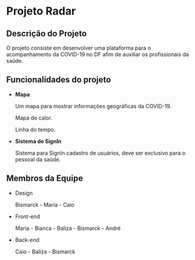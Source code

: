 <h1>Projeto Radar</h1>

## Descrição do Projeto

O projeto consiste em desenvolver uma plataforma para o acompanhamento da COVID-19 no DF afim de auxiliar os profissionais da saúde.

## Funcionalidades do projeto

- **Mapa**

    Um mapa para mostrar informações geográficas da COVID-19. 

    Mapa de calor.

    Linha do tempo.

- **Sistema de SignIn**

    Sistema para SignIn cadastro de usuários, deve ser exclusivo para o pessoal da saúde.

## Membros da Equipe

- Design

    Bismarck - Maria - Caio 

- Front-end

    Maria - Bianca - Baliza - Bismarck - André

- Back-end

    Caio - Baliza - Bismarck 


